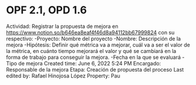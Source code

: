 # OPF 2.1, OPD 1.6

Actividad: Registrar la propuesta de mejora en https://www.notion.so/b646ea8eaf4f46d8a94112bb67999824 con su respectivo:
-Proyecto: Nombre del proyecto
-Nombre: Descripción de la mejora
-Hipótesis: Definir qué métrica va a mejorar, cuál va a ser el valor de la métrica, en cuánto tiempo mejorará el valor y qué se cambiará en la forma de trabajo para conseguir la mejora.
-Fecha en la que se evaluará
-Tipo de mejora
Created time: June 6, 2022 5:24 PM
Encargado: Responsable de la mejora
Etapa: Creación de propuesta del proceso
Last edited by: Rafael Hinojosa López
Property: Pau